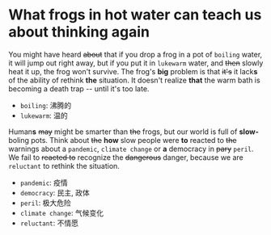 # What frogs in hot water can teach us about thinking again

You might have heard ~~about~~ that if you drop a frog in a pot of `boiling` water, it will jump out right away, but if you put it in `lukewarm` water, and ~~then~~ slowly heat it up, the frog won't survive.
The frog's **big** problem is that ~~it's~~ it lack**s** of the ability of rethink **the** situation.
It doesn't realize **that** the warm bath is becoming a death trap -- until it's too late.

- `boiling`:  沸腾的
- `lukewarm`: 温的

Human**s** ~~may~~ might be smarter than ~~the~~ frogs, but our world is full of **slow-** boling pots.
Think about ~~the~~ **how** slow people were **to** reacted to ~~the~~ warnings about a `pandemic`, `climate change` or **a** democracy in ~~pary~~ `peril`.
We fail to ~~reacted to~~ recognize the ~~dangerous~~ danger, because we are `reluctant` to rethink the situation.

- `pandemic`: 疫情
- `democracy`: 民主, 政体
- `peril`: 极大危险
- `climate change`: 气候变化
- `reluctant`: 不情愿
